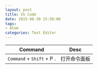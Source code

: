 ```yaml
---
layout: post
title: VS Code
date: 2015-06-30 15:50:00
tags:
- Atom
categories: Text Editor
---
```




|           Command            |                   Desc                       |
| ---------------------------- | -------------------------------------------- |
| `Command` + `Shift` + P .    | 打开命令面板                                  |

